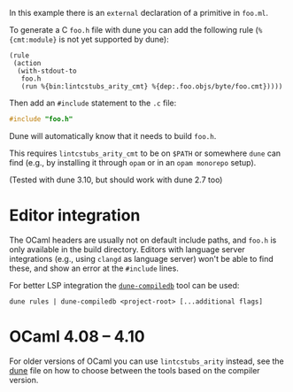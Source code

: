 In this example there is an `external` declaration of a primitive in `foo.ml`.

To generate a C `foo.h` file with dune you can add the following rule (`%{cmt:module}` is not yet supported by dune):
```
(rule
 (action
  (with-stdout-to
   foo.h
   (run %{bin:lintcstubs_arity_cmt} %{dep:.foo.objs/byte/foo.cmt}))))
```

Then add an `#include` statement to the `.c` file:
```c
#include "foo.h"
```

Dune will automatically know that it needs to build `foo.h`.

This requires `lintcstubs_arity_cmt` to be on `$PATH` or somewhere `dune` can find (e.g., by installing it through `opam` or in an `opam monorepo` setup). 

(Tested with dune 3.10, but should work with dune 2.7 too)

# Editor integration

The OCaml headers are usually not on default include paths, and `foo.h` is only available in the build directory.
Editors with language server integrations (e.g., using `clangd` as language server) won't be able to find these,
and show an error at the `#include` lines.

For better LSP integration the [`dune-compiledb`](https://github.com/edwintorok/dune-compiledb/) tool can be used:
```
dune rules | dune-compiledb <project-root> [...additional flags]
```

# OCaml 4.08 &ndash; 4.10

For older versions of OCaml you can use `lintcstubs_arity` instead, see the [dune](dune) file on how to choose between the tools based on the compiler version.
